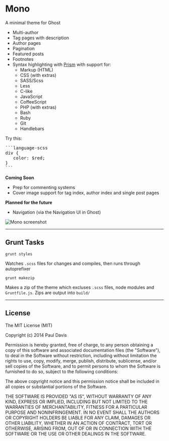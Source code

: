 # Mono

A minimal theme for Ghost

* Multi-author
* Tag pages with description
* Author pages
* Pagination
* Featured posts
* Footnotes
* Syntax highlighting with [Prism](http://prismjs.com/) with support for:
    * Markup (HTML)
    * CSS (with extras)
    * SASS/Scss
    * Less
    * C-like
    * JavaScript
    * CoffeeScript
    * PHP (with extras)
    * Bash
    * Ruby
    * Git
    * Handlebars

Try this:

<pre>
```language-scss
div {
   color: $red;
}
```
</pre>

**Coming Soon**

* Prep for commenting systems
* Cover image support for tag index, author index and single post pages

**Planned for the future**

* Navigation (via the Navigation UI in Ghost)

![Mono screenshot](http://i.imgur.com/uiPRlzB.jpg)

---

## Grunt Tasks

```
grunt styles
```

Watches `.scss` files for changes and compiles, then runs through autoprefixer

```
grunt makezip
```

Makes a zip of the theme which excluses `.scss` files, node modules and `Gruntfile.js`.
Zips are output into `build/`

---

## License

The MIT License (MIT)

Copyright (c) 2014 Paul Davis

Permission is hereby granted, free of charge, to any person obtaining a copy
of this software and associated documentation files (the "Software"), to deal
in the Software without restriction, including without limitation the rights
to use, copy, modify, merge, publish, distribute, sublicense, and/or sell
copies of the Software, and to permit persons to whom the Software is
furnished to do so, subject to the following conditions:

The above copyright notice and this permission notice shall be included in all
copies or substantial portions of the Software.

THE SOFTWARE IS PROVIDED "AS IS", WITHOUT WARRANTY OF ANY KIND, EXPRESS OR
IMPLIED, INCLUDING BUT NOT LIMITED TO THE WARRANTIES OF MERCHANTABILITY,
FITNESS FOR A PARTICULAR PURPOSE AND NONINFRINGEMENT. IN NO EVENT SHALL THE
AUTHORS OR COPYRIGHT HOLDERS BE LIABLE FOR ANY CLAIM, DAMAGES OR OTHER
LIABILITY, WHETHER IN AN ACTION OF CONTRACT, TORT OR OTHERWISE, ARISING FROM,
OUT OF OR IN CONNECTION WITH THE SOFTWARE OR THE USE OR OTHER DEALINGS IN THE
SOFTWARE.
